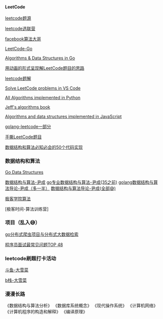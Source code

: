 #### LeetCode

[leetcode题源](https://leetcode-cn.com/problemset/all/)

[leetcode选联营](https://www.acwing.com/problem/)

[facebook算法大哥](http://fisherlei.blogspot.com/)

[LeetCode-Go](https://github.com/halfrost/LeetCode-Go)

[Algorithms & Data Structures in Go](https://github.com/arnauddri/algorithms)

[用动画的形式呈现解LeetCode题目的思路](https://github.com/MisterBooo/LeetCodeAnimation)

[leetcode题解](https://github.com/azl397985856/leetcode)

[Solve LeetCode problems in VS Code](https://github.com/jdneo/vscode-leetcode)

[All Algorithms implemented in Python](https://github.com/TheAlgorithms/Python)

[Jeff's algorithms book](https://github.com/jeffgerickson/algorithms)

[Algorithms and data structures implemented in JavaScript](https://github.com/trekhleb/javascript-algorithms)

[golang-leetcode一部分](https://github.com/heiy/LeetCode)

[手撕LeetCode题目](https://github.com/labuladong/fucking-algorithm)

[数据结构和算法必知必会的50个代码实现](https://github.com/wangzheng0822/algo)


### 数据结构和算法

[Go Data Structures](https://github.com/emirpasic/gods)

[数据结构与算法-尹成](https://www.bilibili.com/video/av81882246?p=1)
[go专业数据结构与算法-尹成(35之前)](https://edu.csdn.net/course/detail/26960)
[golang数据结构与算法导论-尹成（多一半）](https://ke.qq.com/course/455577) 
[数据结构与算法导论-尹成(全部😅)](https://edu.51cto.com/course/20394.html)

[极客学院算法](http://wiki.jikexueyuan.com/list/sort/)

[极客时间-算法训练营]

### 项目（乱入😅）

[go分布式爬虫项目与分布式大数据检索](https://ke.qq.com/course/457600)


[程序员面试最常见问题TOP 48](https://zhuanlan.zhihu.com/p/45469008)


### leetcode刷题打卡活动

[斗鱼-大雪菜](https://v.douyu.com/author/PDAPVoKO3wxN)

[b栈-大雪菜](https://space.bilibili.com/7836741/channel/detail?cid=92900)

### 漫漫长路

《数据结构与算法分析》
《数据库系统概念》
《现代操作系统》
《计算机网络》
《计算机程序的构造和解释》
《编译原理》

